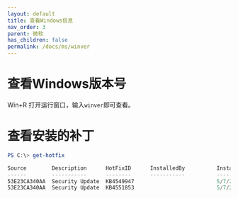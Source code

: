 ```yaml
---
layout: default
title: 查看Windows信息
nav_order: 3
parent: 微软
has_children: false
permalink: /docs/ms/winver
---
```



# 查看Windows版本号



Win+R 打开运行窗口，输入`winver`即可查看。



# 查看安装的补丁

```powershell
PS C:\> get-hotfix

Source        Description      HotFixID      InstalledBy          InstalledOn
------        -----------      --------      -----------          -----------
53E23CA340AA  Security Update  KB4549947                          5/7/2020 12:00:00 AM
53E23CA340AA  Security Update  KB4551853                          5/7/2020 12:00:00 AM
```





